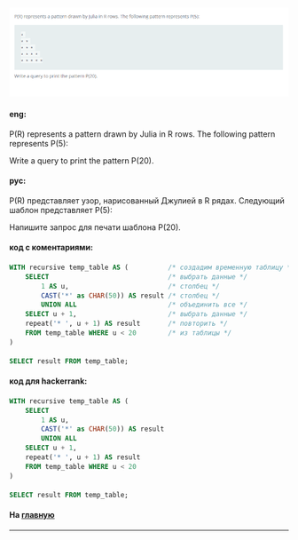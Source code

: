 ### 

<img src="./art/54.png" alt="solution" >

#### eng:
P(R) represents a pattern drawn by Julia in R rows. The following pattern represents P(5):

Write a query to print the pattern P(20).


#### рус:
P(R) представляет узор, нарисованный Джулией в R рядах. Следующий шаблон представляет P(5):

Напишите запрос для печати шаблона P(20).


#### код с коментариями:
```sql
WITH recursive temp_table AS (          /* создадим временную таблицу */
    SELECT                              /* выбрать данные */
        1 AS u,                         /* столбец */
        CAST('*' as CHAR(50)) AS result /* столбец */ 
        UNION ALL                       /* объединить все */
    SELECT u + 1,                       /* выбрать данные */
    repeat('* ', u + 1) AS result       /* повторить */
    FROM temp_table WHERE u < 20        /* из таблицы */
)

SELECT result FROM temp_table;
```

#### код для hackerrank:
```sql
WITH recursive temp_table AS (
    SELECT 
        1 AS u, 
        CAST('*' as CHAR(50)) AS result  
        UNION ALL
    SELECT u + 1, 
    repeat('* ', u + 1) AS result 
    FROM temp_table WHERE u < 20
)

SELECT result FROM temp_table;
```


#### На [главную](https://github.com/BEPb/hackerrank_sql#readme)

---